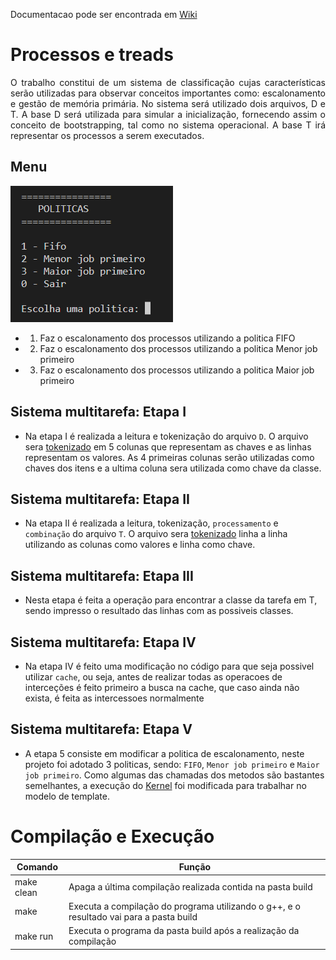 Documentacao pode ser encontrada em [Wiki](https://github.com/danieldiv/processos-e-threads/wiki)

# Processos e treads

<p align="justify">
	O trabalho constitui de um sistema de classificação cujas características serão utilizadas para observar conceitos importantes como: escalonamento e gestão de memória primária. No sistema será utilizado dois arquivos, D e T. A base D será utilizada para simular a inicialização, fornecendo assim o conceito de bootstrapping, tal como no sistema operacional. A base T irá representar os processos a serem executados.
</p>

## Menu

![Scrennshot](src/resource/imgs/menuPrincipal.png)

- 1. Faz o escalonamento dos processos utilizando a politica FIFO
- 2. Faz o escalonamento dos processos utilizando a politica Menor job primeiro
- 3. Faz o escalonamento dos processos utilizando a politica Maior job primeiro

## Sistema multitarefa: Etapa I

- Na etapa I é realizada a leitura e tokenização do arquivo `D`. O arquivo sera [tokenizado](https://github.com/danieldiv/processos-e-threads/blob/main/src/include/util/tokenizar.hpp#L56) em 5 colunas que representam as chaves e as linhas representam os valores. As 4 primeiras colunas serão utilizadas como chaves dos itens e a ultima coluna sera utilizada como chave da classe.

## Sistema multitarefa: Etapa II

- Na etapa II é realizada a leitura, tokenização, `processamento` e `combinação` do arquivo `T`. O arquivo sera [tokenizado](https://github.com/danieldiv/processos-e-threads/blob/main/src/include/util/tokenizar.hpp#L107) linha a linha utilizando as colunas como valores e linha como chave.

## Sistema multitarefa: Etapa III

- Nesta etapa é feita a operação para encontrar a classe da tarefa em T, sendo impresso o resultado das linhas com as possiveis classes.

## Sistema multitarefa: Etapa IV

- Na etapa IV é feito uma modificação no código para que seja possivel utilizar `cache`, ou seja, antes de realizar todas as operacoes de interceções é feito primeiro a busca na cache, que caso ainda não exista, é feita as intercessoes normalmente

## Sistema multitarefa: Etapa V

- A etapa 5 consiste em modificar a politica de escalonamento, neste projeto foi adotado 3 politicas, sendo: `FIFO`, `Menor job primeiro` e `Maior job primeiro`. Como algumas das chamadas dos metodos são bastantes semelhantes, a execução do [Kernel](https://github.com/danieldiv/processos-e-threads/blob/main/src/include/kernel.hpp) foi modificada para trabalhar no modelo de template.

# Compilação e Execução

| Comando    | Função                                                                                  |
| ---------- | --------------------------------------------------------------------------------------- |
| make clean | Apaga a última compilação realizada contida na pasta build                              |
| make       | Executa a compilação do programa utilizando o g++, e o resultado vai para a pasta build |
| make run   | Executa o programa da pasta build após a realização da compilação                       |
